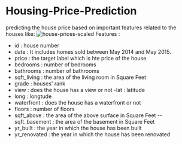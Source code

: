 # Housing-Price-Prediction
predicting the house price based on important features related to the houses like:
![house-prices-scaled](https://user-images.githubusercontent.com/60976246/208909162-70f846ce-9d36-4ad8-a73d-2c7a0e022040.jpg)
Features :
- id : house number
- date : It includes homes sold between May 2014 and May 2015.
- price : the target label which is hte price of the house
- bedrooms : number of bedrooms
- bathrooms : number of bathrooms
- sqft_living : the area of the living room in Square Feet
- grade : houses' rank
- view : does the house has a view or not 
 -lat : latitude
- long : longtude
- waterfront : does the house has a waterfront or not 
- floors : number of floors
- sqft_above : the area of the above surface in Square Feet
-- sqft_basement : the area of the basement in Square Feet
- yr_built : the year in which the house has been built
- yr_renovated :  the year in which the house has been renovated
